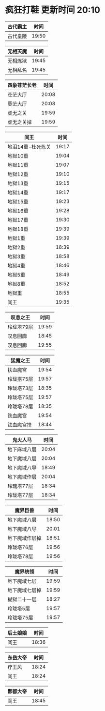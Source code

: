 # 疯狂打鞋 更新时间 20:10

| 古代霸主   | 时间    |
|--------|-------|
| 古代皇陵 | 19:50 |

| 无相天魔   | 时间    |
|--------|-------|
| 无相炼狱 | 19:45 |
| 无相乱名 | 19:45 |

| 四象苍茫长老   | 时间    |
|--------|-------|
| 苍茫大厅 | 20:08 |
| 葵茫大厅 | 20:08 |
| 虚无之关 | 19:59 |
| 虚无之关掉 | 19:59 |

| 间王   | 时间    |
|--------|-------|
| 地泪14重-杜死炼关 | 19:17 |
| 地狱10重 | 19:04 |
| 地狱11重 | 19:07 |
| 地狱12重 | 19:10 |
| 地狱13重 | 19:15 |
| 地狱14重 | 19:17 |
| 地狱15重 | 19:23 |
| 地狱16重 | 19:28 |
| 地狱17重 | 19:30 |
| 地狱18重 | 19:39 |
| 地狱1重 | 19:39 |
| 地狱2重 | 18:39 |
| 地狱3重 | 18:58 |
| 地狱4重 | 18:46 |
| 地狱5重 | 18:49 |
| 地狱8重 | 18:52 |
| 地狱重 | 18:55 |
| 阎王 | 19:35 |

| 叹息之王   | 时间    |
|--------|-------|
| 玲珑塔79层 | 19:59 |
| 叹息回廓 | 18:45 |
| 叹息回廊 | 19:55 |

| 猛魔之王   | 时间    |
|--------|-------|
| 扶血魔宫 | 19:54 |
| 玲珑搭75层 | 19:57 |
| 玲珑塔73层 | 18:35 |
| 玲珑塔75层 | 19:57 |
| 玲珑塔78层 | 18:35 |
| 铁血魔宫 | 19:54 |
| 铁血魔宫掉 | 18:44 |

| 鬼火人马   | 时间    |
|--------|-------|
| 地下麻域八层 | 20:04 |
| 地下魔域八层 | 20:04 |
| 地下魔域八导 | 18:49 |
| 地下魔域作层 | 20:04 |
| 玲瑰塔77层 | 18:34 |
| 玲珑塔77层 | 18:34 |

| 魔界巨兽   | 时间    |
|--------|-------|
| 地下魔域八层 | 18:50 |
| 地下魔域八导 | 20:01 |
| 地下魔域作层掉 | 18:51 |
| 玲珑塔76层 | 19:56 |
| 玲珑塔78层 | 19:56 |

| 魔界统领   | 时间    |
|--------|-------|
| 地下魔域七层 | 19:59 |
| 地下魔域七层掉 | 19:59 |
| 糊狱二十一层 | 18:27 |
| 玲珑塔5层 | 19:57 |
| 玲珑塔75层 | 19:57 |

| 后土娘娘   | 时间    |
|--------|-------|
| 阎王 | 18:36 |

| 东岳大帝   | 时间    |
|--------|-------|
| 疗王风 | 18:24 |
| 阎王 | 18:24 |

| 酆都大帝   | 时间    |
|--------|-------|
| 阎王 | 18:45 |